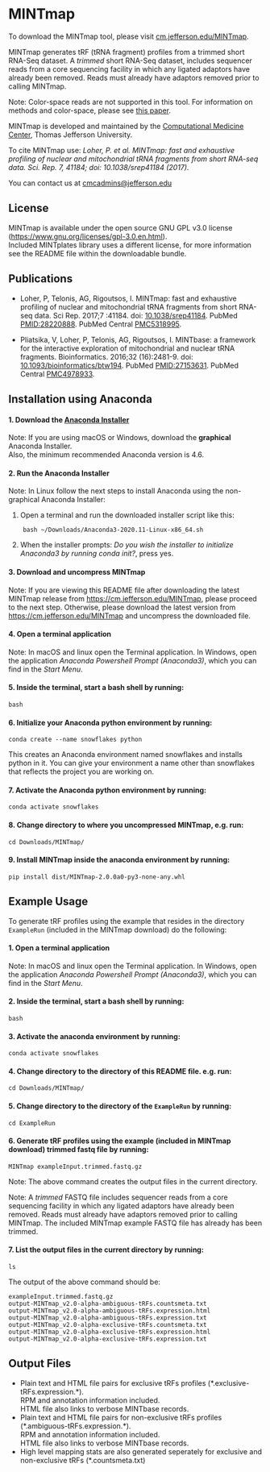 # MINTmap

To download the MINTmap tool, please visit
[cm.jefferson.edu/MINTmap](https://cm.jefferson.edu/MINTmap).

MINTmap generates tRF (tRNA fragment) profiles from a trimmed short RNA-Seq
dataset. A *trimmed* short RNA-Seq dataset, includes sequencer reads from a core
sequencing facility in which any ligated adaptors have already been removed.
Reads must already have adaptors removed prior to calling MINTmap.

Note: Color-space reads are not supported in this tool.
For information on methods and color-space, please see
[this paper](http://www.nature.com/articles/srep41184).

MINTmap is developed and maintained by the
[Computational Medicine Center](https://cm.jefferson.edu),
Thomas Jefferson University.

To cite MINTmap use:
  *Loher, P. et al. MINTmap: fast and exhaustive profiling of
  nuclear and mitochondrial tRNA fragments from short RNA-seq data.
  Sci. Rep. 7, 41184; doi: 10.1038/srep41184 (2017).*

You can contact us at
[cmcadmins@jefferson.edu](mailto://cmcadmins@jefferson.edu)


## License

MINTmap is available under the open source GNU GPL v3.0 license
(https://www.gnu.org/licenses/gpl-3.0.en.html).  
Included MINTplates library uses a different license, for more information see
the README file within the downloadable bundle.


## Publications

* Loher, P, Telonis, AG, Rigoutsos, I. MINTmap: fast and exhaustive profiling of
nuclear and mitochondrial tRNA fragments from short RNA-seq data.
Sci Rep. 2017;7 :41184.
doi: [10.1038/srep41184](http://dx.doi.org/10.1038/srep41184).
PubMed [PMID:28220888](http://www.ncbi.nlm.nih.gov/pubmed/28220888).
PubMed Central [PMC5318995](http://www.ncbi.nlm.nih.gov/pmc/articles/PMC5318995).

* Pliatsika, V, Loher, P, Telonis, AG, Rigoutsos, I. MINTbase: a framework for
the interactive exploration of mitochondrial and nuclear tRNA fragments.
Bioinformatics. 2016;32 (16):2481-9. doi: 
[10.1093/bioinformatics/btw194](http://dx.doi.org/10.1093/bioinformatics/btw194).
PubMed [PMID:27153631](http://www.ncbi.nlm.nih.gov/pubmed/27153631).
PubMed Central [PMC4978933](http://www.ncbi.nlm.nih.gov/pmc/articles/PMC4978933).


## Installation using Anaconda

#### 1. Download the [Anaconda Installer](https://www.anaconda.com/products/individual#Downloads)

Note: If you are using macOS or Windows, download the **graphical** Anaconda
Installer.  
Also, the minimum recommended Anaconda version is 4.6.

#### 2. Run the Anaconda Installer

Note: In Linux follow the next steps to install Anaconda using the non-graphical
Anaconda Installer:

1. Open a terminal and run the downloaded installer script like this:
```
    bash ~/Downloads/Anaconda3-2020.11-Linux-x86_64.sh
```
2. When the installer prompts:
*Do you wish the installer to initialize Anaconda3 by running conda init?*,
press yes.

#### 3. Download and uncompress MINTmap

Note: If you are viewing this README file after downloading the latest MINTmap
release from https://cm.jefferson.edu/MINTmap, please proceed to the next step.
Otherwise, please download the latest version from
https://cm.jefferson.edu/MINTmap and uncompress the downloaded file.

#### 4. Open a terminal application

Note: In macOS and linux open the Terminal application.
In Windows, open the application *Anaconda Powershell Prompt (Anaconda3)*,
which you can find in the *Start Menu*.  

#### 5. Inside the terminal, start a bash shell by running:

    bash

#### 6. Initialize your Anaconda python environment by running:

    conda create --name snowflakes python

This creates an Anaconda environment named snowflakes and installs python in it.
You can give your environment a name other than snowflakes that reflects
the project you are working on.
 
#### 7. Activate the Anaconda python environment by running:

    conda activate snowflakes

#### 8. Change directory to where you uncompressed MINTmap, e.g. run:

    cd Downloads/MINTmap/

#### 9. Install MINTmap inside the anaconda environment by running:

    pip install dist/MINTmap-2.0.0a0-py3-none-any.whl


## Example Usage

To generate tRF profiles using the example that resides in the directory
`ExampleRun` (included in the MINTmap download) do the following:

#### 1. Open a terminal application

Note: In macOS and linux open the Terminal application.
In Windows, open the application *Anaconda Powershell Prompt (Anaconda3)*,
which you can find in the *Start Menu*.

#### 2. Inside the terminal, start a bash shell by running:

    bash

#### 3. Activate the anaconda environment by running:

    conda activate snowflakes

#### 4. Change directory to the directory of this README file. e.g. run:

    cd Downloads/MINTmap/

#### 5. Change directory to the directory of the `ExampleRun` by running:

    cd ExampleRun

#### 6. Generate tRF profiles using the example (included in MINTmap download) trimmed fastq file by running:

    MINTmap exampleInput.trimmed.fastq.gz

Note: The above command creates the output files in the current directory.

Note: A *trimmed* FASTQ file includes sequencer reads from a core sequencing
facility in which any ligated adaptors have already been removed.
Reads must already have adaptors removed prior to calling MINTmap.
The included MINTmap example FASTQ file has already has been trimmed.

#### 7. List the output files in the current directory by running:

    ls

The output of the above command should be:

    exampleInput.trimmed.fastq.gz
    output-MINTmap_v2.0-alpha-ambiguous-tRFs.countsmeta.txt
    output-MINTmap_v2.0-alpha-ambiguous-tRFs.expression.html
    output-MINTmap_v2.0-alpha-ambiguous-tRFs.expression.txt
    output-MINTmap_v2.0-alpha-exclusive-tRFs.countsmeta.txt
    output-MINTmap_v2.0-alpha-exclusive-tRFs.expression.html
    output-MINTmap_v2.0-alpha-exclusive-tRFs.expression.txt

## Output Files

* Plain text and HTML file pairs for exclusive tRFs profiles
(\*.exclusive-tRFs.expression.\*).  
RPM and annotation information included.  
HTML file also links to verbose MINTbase records.
* Plain text and HTML file pairs for non-exclusive tRFs profiles
(\*.ambiguous-tRFs.expression.\*).  
RPM and annotation information included.  
HTML file also links to verbose MINTbase records.
* High level mapping stats are also generated seperately for exclusive and
non-exclusive tRFs (\*.countsmeta.txt)
